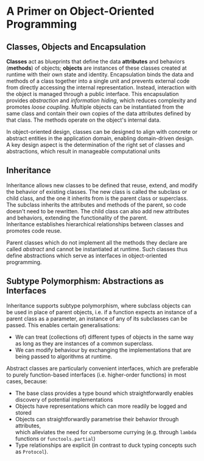 # A Primer on Object-Oriented Programming

## Classes, Objects and Encapsulation

**Classes** act as blueprints that define the data **attributes** and behaviors (**methods**) of objects; 
**objects** are instances of these classes created at runtime with their own state and identity. 
Encapsulation binds the data and methods of a class together into a single unit and prevents external code from 
directly accessing the internal representation. Instead, interaction with the object is managed through a
public interface. 
This encapsulation provides *abstraction* and *information hiding*, which reduces complexity and promotes *loose coupling*. 
Multiple objects can be instantiated from the same class and contain their own copies of the data attributes defined by that class. 
The methods operate on the object's internal data.

In object-oriented design, classes can be designed to align with concrete or abstract entities in the application domain,
enabling domain-driven design.
A key design aspect is the determination of the right set of classes and abstractions, which result in manageable computational units 

## Inheritance

Inheritance allows new classes to be defined that reuse, extend, and modify the behavior of existing classes. 
The new class is called the subclass or child class, and the one it inherits from is the parent class or superclass. 
The subclass inherits the attributes and methods of the parent, so code doesn't need to be rewritten. 
The child class can also add new attributes and behaviors, extending the functionality of the parent.  
Inheritance establishes hierarchical relationships between classes and promotes code reuse. 

Parent classes which do not implement all the methods they declare are called *abstract* and 
cannot be instantiated at runtime. 
Such classes thus define abstractions which serve as interfaces in object-oriented programming.


## Subtype Polymorphism: Abstractions as Interfaces

Inheritance supports subtype polymorphism, where subclass objects can be used in place of parent objects, 
i.e. if a function expects an instance of a parent class as a parameter, an instance of any of its subclasses can be passed.
This enables certain generalisations:
  * We can treat (collections of) different types of objects in the same way as long as they are instances of a common superclass.
  * We can modify behaviour by exchanging the implementations that are being passed to algorithms at runtime.

Abstract classes are particularly convenient interfaces, which are preferable to purely function-based interfaces 
(i.e. higher-order functions) in most cases, because:

 - The base class provides a type bound which straightforwardly enables discovery of potential implementations
 - Objects have representations which can more readily be logged and stored
 - Objects can straightforwardly parametrise their behavior through attributes,   
   which alleviates the need for cumbersome currying (e.g. through `lambda` functions or `functools.partial`)
 - Type relationships are explicit (in contrast to duck typing concepts such as `Protocol`).